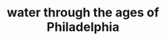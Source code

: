 ---
pid: CH536
title: water through the ages of Philadelphia
location_transcription: Dilworth Plaza on Grass in front of water
zipcode: '19146'
outside_phl: 
neighborhood: Graduate Hospital,Naval Square,Southwest Center City
age: '45'
age_range: 40-49
instagram: 
image_file_name: CH_536.jpg
proposal_transcription: |-
  oars from rowing
  wheels from water works fairmount
  mast from 19th cent ship
  metal sheets from navy yard
topic: Culture,History,Industrial
topic_summary: 0, 0, 0
type: Sculpture Statue
keywords_other: reuse, water, history, boats
credit: Ross Wasbry
image_labels: 
twitter: 
facebook: 
permalink: "/monuments/ch536/"
layout: item-page
---